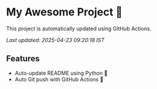 # My Awesome Project 🚀

This project is automatically updated using GitHub Actions.

_Last updated: 2025-04-23 09:20:18 IST_

## Features
- Auto-update README using Python 🐍
- Auto Git push with GitHub Actions 🤖
